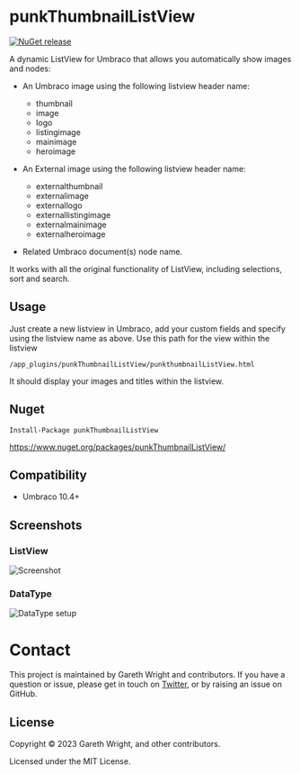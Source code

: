 # punkThumbnailListView

[![NuGet release](https://img.shields.io/nuget/v/punkThumbnailListView.svg)](https://www.nuget.org/packages/punkThumbnailListView/)

A dynamic ListView for Umbraco that allows you automatically show images and nodes: 

- An Umbraco image using the following listview header name: 

    - thumbnail
    - image
    - logo
    - listingimage
    - mainimage
    - heroimage

- An External image using the following listview header name: 

    - externalthumbnail
    - externalimage
    - externallogo
    - externallistingimage
    - externalmainimage
    - externalheroimage

- Related Umbraco document(s) node name.

It works with all the original functionality of ListView, including selections, sort and search. 

## Usage 

Just create a new listview in Umbraco, add your custom fields and specify using the listview name as above. Use this path for the view within the listview

`/app_plugins/punkThumbnailListView/punkthumbnailListView.html`

It should display your images and titles within the listview. 

## Nuget

`Install-Package punkThumbnailListView`

https://www.nuget.org/packages/punkThumbnailListView/

## Compatibility

- Umbraco 10.4+

## Screenshots
  
### ListView
![Screenshot](https://raw.github.com/garpunkal/punkThumbnailListView/main/listview.jpg)

### DataType
![DataType setup](https://raw.github.com/garpunkal/punkThumbnailListView/main/datatype.jpg)

# Contact
This project is maintained by Gareth Wright and contributors. If you have a question or issue, please get in touch on [Twitter](https://twitter.com/garpunkal), or by raising an issue on GitHub.

## License
Copyright © 2023 Gareth Wright, and other contributors.

Licensed under the MIT License.